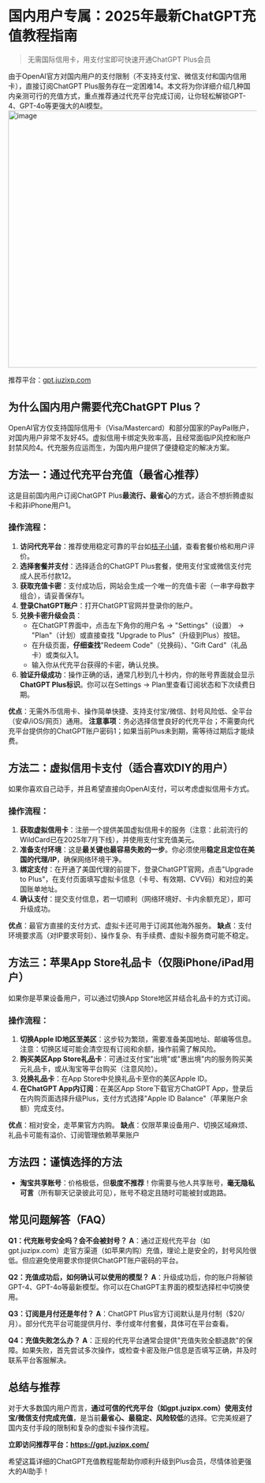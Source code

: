 # 国内用户专属：2025年最新ChatGPT充值教程指南
> 无需国际信用卡，用支付宝即可快速开通ChatGPT Plus会员

由于OpenAI官方对国内用户的支付限制（不支持支付宝、微信支付和国内信用卡），直接订阅ChatGPT Plus服务存在一定困难14。本文将为你详细介绍几种国内亲测可行的充值方式，重点推荐通过代充平台完成订阅，让你轻松解锁GPT-4、GPT-4o等更强大的AI模型。
<img width="1134" height="521" alt="image" src="https://github.com/user-attachments/assets/86d3c7c4-a5e0-46e5-95ce-070c8921683c" />

推荐平台：[gpt.juzixp.com](https://gpt.juzipx.com)

## 为什么国内用户需要代充ChatGPT Plus？

OpenAI官方仅支持国际信用卡（Visa/Mastercard）和部分国家的PayPal账户，对国内用户非常不友好45。虚拟信用卡绑定失败率高，且经常面临IP风控和账户封禁风险4。代充服务应运而生，为国内用户提供了便捷稳定的解决方案。

## 方法一：通过代充平台充值（最省心推荐）

这是目前国内用户订阅ChatGPT Plus**最流行、最省心**的方式，适合不想折腾虚拟卡和非iPhone用户1。

### 操作流程：

1. **访问代充平台**：推荐使用稳定可靠的平台如[桔子小铺](https://gpt.juzipx.com)，查看套餐价格和用户评价。
2. **选择套餐并支付**：选择适合的ChatGPT Plus套餐，使用支付宝或微信支付完成人民币付款12。
3. **获取充值卡密**：支付成功后，网站会生成一个唯一的充值卡密（一串字母数字组合），请妥善保存1。
4. **登录ChatGPT账户**：打开ChatGPT官网并登录你的账户。
5. **兑换卡密升级会员**：
   - 在ChatGPT界面中，点击左下角你的用户名 -> "Settings"（设置） -> "Plan"（计划）或直接查找 "Upgrade to Plus"（升级到Plus）按钮。
   - 在升级页面，**仔细查找**"Redeem Code"（兑换码）、"Gift Card"（礼品卡）或类似入1。
   - 输入你从代充平台获得的卡密，确认兑换。
6. **验证升级成功**：操作正确的话，通常几秒到几十秒内，你的账号界面就会显示**ChatGPT Plus标识**。你可以在Settings -> Plan里查看订阅状态和下次续费日期。

**优点**：无需外币信用卡、操作简单快捷、支持支付宝/微信、封号风险低、全平台（安卓/iOS/网页）通用。
**注意事项**：务必选择信誉良好的代充平台；不需要向代充平台提供你的ChatGPT账户密码1；如果当前Plus未到期，需等待过期后才能续费。

## 方法二：虚拟信用卡支付（适合喜欢DIY的用户）

如果你喜欢自己动手，并且希望直接向OpenAI支付，可以考虑虚拟信用卡方式。

### 操作流程：

1. **获取虚拟信用卡**：注册一个提供美国虚拟信用卡的服务（注意：此前流行的WildCard已在2025年7月下线），并使用支付宝充值美元。
2. **准备支付环境**：这是**最关键也最容易失败的一步**。你必须使用**稳定且定位在美国的代理/IP**，确保网络环境干净。
3. **绑定支付**：在开通了美国代理的前提下，登录ChatGPT官网，点击"Upgrade to Plus"，在支付页面填写虚拟卡信息（卡号、有效期、CVV码）和对应的美国账单地址。
4. **确认支付**：提交支付信息，若一切顺利（网络环境好、卡内余额充足），即可升级成功。

**优点**：最官方直接的支付方式、虚拟卡还可用于订阅其他海外服务。
**缺点**：支付环境要求高（对IP要求苛刻）、操作复杂、有手续费、虚拟卡服务商可能不稳定。

## 方法三：苹果App Store礼品卡（仅限iPhone/iPad用户）

如果你是苹果设备用户，可以通过切换App Store地区并结合礼品卡的方式订阅。

### 操作流程：

1. **切换Apple ID地区至美区**：这步较为繁琐，需要准备美国地址、邮编等信息。注意：切换区域可能会清空现有订阅和余额，操作前需了解风险。
2. **购买美区App Store礼品卡**：可通过支付宝"出境"或"惠出境"内的服务购买美元礼品卡，或从淘宝等平台购买（注意风险）。
3. **兑换礼品卡**：在App Store中兑换礼品卡至你的美区Apple ID。
4. **在ChatGPT App内订阅**：在美区App Store下载官方ChatGPT App，登录后在内购页面选择升级Plus，支付方式选择"Apple ID Balance"（苹果账户余额）完成支付。

**优点**：相对安全，走苹果官方内购。
**缺点**：仅限苹果设备用户、切换区域麻烦、礼品卡可能有溢价、订阅管理依赖苹果账户

## 方法四：谨慎选择的方法

- **淘宝共享账号**：价格极低，但**极度不推荐**！你需要与他人共享账号，**毫无隐私可言**（所有聊天记录彼此可见），账号不稳定且随时可能被封或跑路。

## 常见问题解答（FAQ）

**Q1：代充账号安全吗？会不会被封号？**
**A**：通过正规代充平台（如gpt.juzipx.com）走官方渠道（如苹果内购）充值，理论上是安全的，封号风险很低。但应避免使用要求你提供ChatGPT账户密码的平台。

**Q2：充值成功后，如何确认可以使用的模型？**
**A**：升级成功后，你的账户将解锁GPT-4、GPT-4o等最新模型。你可以在ChatGPT主界面的模型选择栏中切换使用。

**Q3：订阅是月付还是年付？**
**A**：ChatGPT Plus官方订阅默认是月付制（$20/月）。部分代充平台可能提供月付、季付或年付套餐，具体可在平台查看。

**Q4：充值失败怎么办？**
**A**：正规的代充平台通常会提供"充值失败全额退款"的保障。如果失败，首先尝试多次操作，或检查卡密及账户信息是否填写正确，并及时联系平台客服解决。

## 总结与推荐

对于大多数国内用户而言，**通过可信的代充平台（如gpt.juzipx.com）使用支付宝/微信支付完成充值**，是当前**最省心、最稳定、风险较低**的选择。它完美规避了国内支付手段的限制和复杂的虚拟卡操作流程。

**立即访问推荐平台：https://gpt.juzipx.com/**

希望这篇详细的ChatGPT充值教程能帮助你顺利升级到Plus会员，尽情体验更强大的AI助手！
